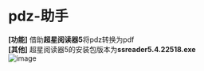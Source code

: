 # pdz-助手
**[功能]** 借助**超星阅读器5**将pdz转换为pdf<br/>
**[其他]** 超星阅读器5的安装包版本为**ssreader5.4.22518.exe**<br/>
![image](https://user-images.githubusercontent.com/20280555/145664417-ef9d6922-0463-45ea-a610-7e8f20db99a1.png)
